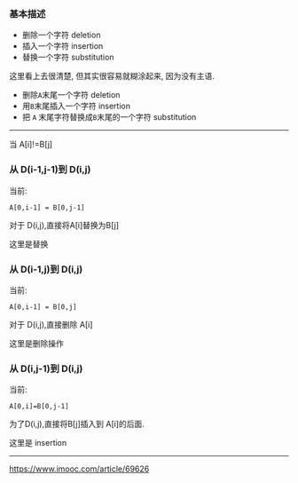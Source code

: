 ### 基本描述
- 删除一个字符 deletion
- 插入一个字符 insertion
- 替换一个字符 substitution

这里看上去很清楚, 但其实很容易就糊涂起来, 因为没有主语.

- 删除`A`末尾一个字符 deletion
- 用`B`末尾插入一个字符 insertion
- 把 `A` 末尾字符替换成`B`末尾的一个字符 substitution


---
当 A[i]!=B[j]
### 从 D(i-1,j-1)到 D(i,j)
当前:
```
A[0,i-1] = B[0,j-1]
```
对于 D(i,j),直接将A[i]替换为B[j]

这里是替换

### 从 D(i-1,j)到 D(i,j)
当前:
```
A[0,i-1] = B[0,j]
```
对于 D(i,j),直接删除 A[i]

这里是删除操作

### 从 D(i,j-1)到 D(i,j)
当前:
```
A[0,i]=B[0,j-1]
```
为了D(i,j),直接将B[j]插入到 A[i]的后面.

这里是 insertion

---

https://www.imooc.com/article/69626
